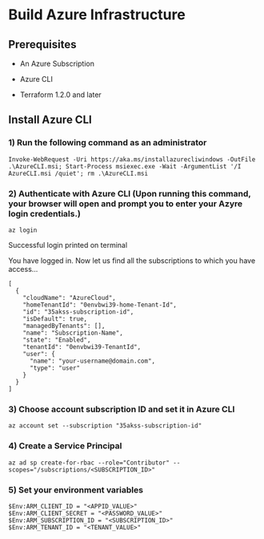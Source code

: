 # Build Azure Infrastructure

## Prerequisites

- An Azure Subscription

- Azure CLI

- Terraform 1.2.0 and later

## Install Azure CLI

### 1) Run the following command as an administrator

    Invoke-WebRequest -Uri https://aka.ms/installazurecliwindows -OutFile .\AzureCLI.msi; Start-Process msiexec.exe -Wait -ArgumentList '/I AzureCLI.msi /quiet'; rm .\AzureCLI.msi

### 2) Authenticate with Azure CLI (Upon running this command, your browser will open and prompt you to enter your Azyre login credentials.)

    az login

Successful login printed on terminal

You have logged in. Now let us find all the subscriptions to which you have access...

    [
      {
        "cloudName": "AzureCloud",
        "homeTenantId": "0envbwi39-home-Tenant-Id",
        "id": "35akss-subscription-id",
        "isDefault": true,
        "managedByTenants": [],
        "name": "Subscription-Name",
        "state": "Enabled",
        "tenantId": "0envbwi39-TenantId",
        "user": {
          "name": "your-username@domain.com",
          "type": "user"
        }
      }
    ]

### 3) Choose account subscription ID and set it in Azure CLI

    az account set --subscription "35akss-subscription-id"

### 4) Create a Service Principal

    az ad sp create-for-rbac --role="Contributor" --scopes="/subscriptions/<SUBSCRIPTION_ID>"

### 5) Set your environment variables

    $Env:ARM_CLIENT_ID = "<APPID_VALUE>"
    $Env:ARM_CLIENT_SECRET = "<PASSWORD_VALUE>"
    $Env:ARM_SUBSCRIPTION_ID = "<SUBSCRIPTION_ID>"
    $Env:ARM_TENANT_ID = "<TENANT_VALUE>"
